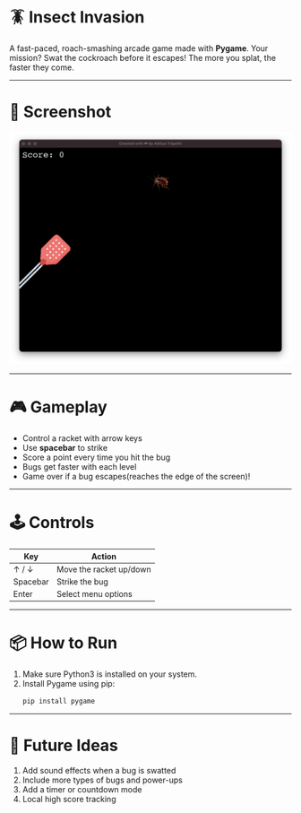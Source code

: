 # 🪳 Insect Invasion

A fast-paced, roach-smashing arcade game made with **Pygame**. Your mission? Swat the cockroach before it escapes! The more you splat, the faster they come.

---

# 📸 Screenshot

![Gameplay](assets/screenshot.png)

---

# 🎮 Gameplay

- Control a racket with arrow keys
- Use **spacebar** to strike
- Score a point every time you hit the bug
- Bugs get faster with each level
- Game over if a bug escapes(reaches the edge of the screen)!

---

# 🕹️ Controls

| Key      | Action                  |
| -------- | ----------------------- |
| ↑ / ↓    | Move the racket up/down |
| Spacebar | Strike the bug          |
| Enter    | Select menu options     |

---

# 📦 How to Run

1. Make sure Python3 is installed on your system.
2. Install Pygame using pip:
   ```bash
   pip install pygame
   ```

---

# 🧹 Future Ideas

1. Add sound effects when a bug is swatted
2. Include more types of bugs and power-ups
3. Add a timer or countdown mode
4. Local high score tracking
